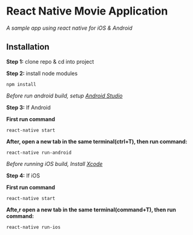# React Native Movie Application

*A sample app using react native for iOS & Android*

## Installation

**Step 1:** clone repo & cd into project

**Step 2:** install node modules

```
npm install
```

*Before run android build, setup [Android Studio](https://facebook.github.io/react-native/docs/android-setup.html)*

**Step 3:** If Android

**First run command**
```
react-native start
```
**After, open a new tab in the same terminal(ctrl+T), then run command:**
```
react-native run-android
```

*Before running iOS build, Install [Xcode](https://developer.apple.com/xcode/download/)*

**Step 4:** If iOS

**First run command**
```
react-native start
```
**Afte,r open a new tab in the same terminal(command+T), then run command:**

```
react-native run-ios
```

